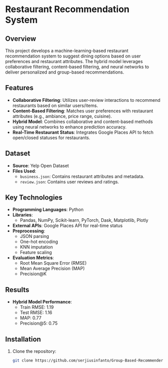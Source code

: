 # Restaurant Recommendation System

## Overview
This project develops a machine-learning-based restaurant recommendation system to suggest dining options based on user preferences and restaurant attributes. The hybrid model leverages collaborative filtering, content-based filtering, and neural networks to deliver personalized and group-based recommendations.

## Features
- **Collaborative Filtering**: Utilizes user-review interactions to recommend restaurants based on similar users/items.
- **Content-Based Filtering**: Matches user preferences with restaurant attributes (e.g., ambiance, price range, cuisine).
- **Hybrid Model**: Combines collaborative and content-based methods using neural networks to enhance prediction accuracy.
- **Real-Time Restaurant Status**: Integrates Google Places API to fetch open/closed statuses for restaurants.

## Dataset
- **Source**: Yelp Open Dataset
- **Files Used**:
  - `business.json`: Contains restaurant attributes and metadata.
  - `review.json`: Contains user reviews and ratings.

## Key Technologies
- **Programming Languages**: Python
- **Libraries**:
  - Pandas, NumPy, Scikit-learn, PyTorch, Dask, Matplotlib, Plotly
- **External APIs**: Google Places API for real-time status
- **Preprocessing**:
  - JSON parsing
  - One-hot encoding
  - KNN imputation
  - Feature scaling
- **Evaluation Metrics**:
  - Root Mean Square Error (RMSE)
  - Mean Average Precision (MAP)
  - Precision@K

## Results
- **Hybrid Model Performance**:
  - Train RMSE: 1.19
  - Test RMSE: 1.16
  - MAP: 0.77
  - Precision@5: 0.75

## Installation
1. Clone the repository:
   ```bash
   git clone https://github.com/serjiusinfanto/Group-Based-Recommender-System.git
